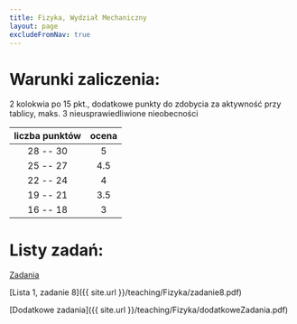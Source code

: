 ```yaml
---
title: Fizyka, Wydział Mechaniczny
layout: page
excludeFromNav: true
---
```


# Warunki zaliczenia:

2 kolokwia po 15 pkt., dodatkowe punkty do zdobycia za aktywność przy tablicy, maks. 3 nieusprawiedliwione nieobecności

| liczba punktów | ocena 
| :---: | :---: 
| 28 -- 30  |   5   
| 25 -- 27  | 4.5  
| 22 -- 24  |   4   
| 19 -- 21  | 3.5  
| 16 -- 18  |   3 

# Listy zadań:

[Zadania](http://www.if.pwr.edu.pl/~mierzejewski/)

[Lista 1, zadanie 8]({{ site.url }}/teaching/Fizyka/zadanie8.pdf)

[Dodatkowe zadania]({{ site.url }}/teaching/Fizyka/dodatkoweZadania.pdf)
